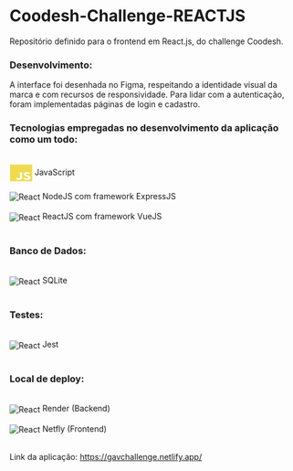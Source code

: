 ﻿# Coodesh-Challenge-REACTJS

Repositório definido para o frontend em React.js, do challenge Coodesh.

### Desenvolvimento:

A interface foi desenhada no Figma, respeitando a identidade visual da marca e com recursos de responsividade. Para lidar com a autenticação, foram implementadas páginas de login e cadastro.

### Tecnologias empregadas no desenvolvimento da aplicação como um todo:

<br/>
<img align="center" alt="Js" height="30" width="40" src="https://raw.githubusercontent.com/devicons/devicon/master/icons/javascript/javascript-plain.svg">
    JavaScript
<br/>
<br/>
<img align="center" alt="React" height="30" width="40" src="https://cdn.jsdelivr.net/gh/devicons/devicon/icons/nodejs/nodejs-original.svg" />
    NodeJS com framework ExpressJS
<br/>
<br/>
 <img align="center" alt="React" height="30" width="40" src="https://cdn.jsdelivr.net/gh/devicons/devicon/icons/react/react-original.svg" />
    ReactJS com framework VueJS
<br/>
<br/>

### Banco de Dados:

<br/>
<img align="center" alt="React" height="30" width="40" src="https://www.vectorlogo.zone/logos/sqlite/sqlite-icon.svg" />
    SQLite
<br/>
<br/>

### Testes:

<br/>
<img align="center" alt="React" height="30" width="40" src="https://www.svgrepo.com/show/341946/jest.svg" />
    Jest
<br/>
<br/>

### Local de deploy:

<br/>
<img align="center" alt="React" height="30" width="40" src="https://res.cloudinary.com/practicaldev/image/fetch/s--cbpPgUtw--/c_fill,f_auto,fl_progressive,h_320,q_auto,w_320/https://dev-to-uploads.s3.amazonaws.com/uploads/organization/profile_image/957/185afeab-93cb-4e93-ba2a-de2d1b4150c2.png" />
  Render (Backend)

<br/>
<br/>

<img align="center" alt="React" height="30" width="40" src="https://upload.wikimedia.org/wikipedia/commons/thumb/9/97/Netlify_logo_%282%29.svg/1200px-Netlify_logo_%282%29.svg.png" />
    Netfly (Frontend)
<br/>
<br/>

Link da aplicação: 
https://gavchallenge.netlify.app/

